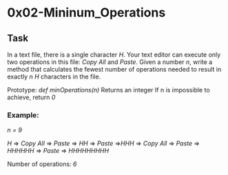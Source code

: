 # 0x02-Mininum_Operations

## Task

In a text file, there is a single character *H*. Your text editor can execute only two operations in this file: *Copy All* and *Paste*. Given a number *n*, write a method that calculates the fewest number of operations needed to result in exactly *n* *H* characters in the file.

Prototype: *def minOperations(n)*
Returns an integer
If n is impossible to achieve, return *0*

### Example:

*n = 9*

*H* => *Copy All* => *Paste* => *HH* => *Paste* =>*HHH* => *Copy All* => *Paste* => *HHHHHH* => *Paste* => *HHHHHHHHH*

Number of operations: *6*
